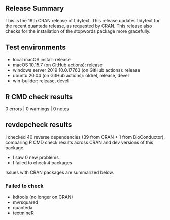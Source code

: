 ## Release Summary

This is the 19th CRAN release of tidytext. This release updates tidytext for the recent quanteda release, as requested by CRAN. This release also checks for the installation of the stopwords package more gracefully.

## Test environments

* local macOS install: release
* macOS 10.15.7 (on GitHub actions): release
* windows server 2019 10.0.17763 (on GitHub actions): release
* ubuntu 20.04 (on GitHub actions): oldrel, release, devel
* win-builder: release, devel

## R CMD check results

0 errors | 0 warnings | 0 notes


## revdepcheck results

I checked 40 reverse dependencies (39 from CRAN + 1 from BioConductor), comparing R CMD check results across CRAN and dev versions of this package.

 * I saw 0 new problems
 * I failed to check 4 packages

Issues with CRAN packages are summarized below.

### Failed to check

* kdtools (no longer on CRAN)
* mvrsquared
* quanteda
* textmineR
